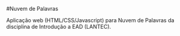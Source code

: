 #Nuvem de Palavras

Aplicação web (HTML/CSS/Javascript) para Nuvem de Palavras da disciplina de Introdução a EAD (LANTEC).